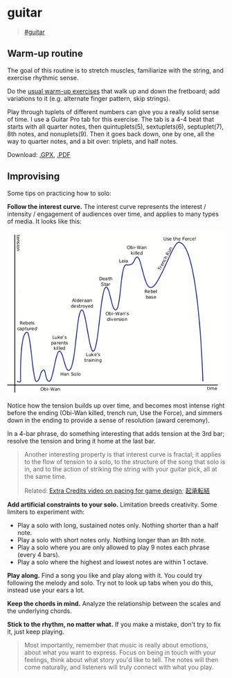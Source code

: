 # guitar

> [\#guitar](https://memex.changbai.li/#tag-guitar)

## Warm-up routine

The goal of this routine is to stretch muscles, familiarize with the string, and exercise rhythmic sense.

Do the [usual warm-up exercises](https://www.guitarplayer.com/technique/warm-up-time-11-exercises-that-will-help-you-play-even-better) that walk up and down the fretboard; add variations to it \(e.g. alternate finger pattern, skip strings\).

Play through tuplets of different numbers can give you a really solid sense of time. I use a Guitar Pro tab for this exercise. The tab is a 4-4 beat that starts with all quarter notes, then quintuplets\(5\), sextuplets\(6\), septuplet\(7\), 8th notes, and nonuplets\(9\). Then it goes back down, one by one, all the way to quarter notes, and a bit over: triplets, and half notes.

Download: [.GPX](https://www.dropbox.com/s/t7hi820uphfrke6/Tuplet%20Practice.gpx?dl=0), [.PDF](https://www.dropbox.com/s/5lqz5j929bb8pqq/Tuplet%20Practice.pdf?dl=0)

## Improvising

Some tips on practicing how to solo:

**Follow the interest curve.** The interest curve represents the interest / intensity / engagement of audiences over time, and applies to many types of media. It looks like this:

![Interest Curve of Star Wars: A New Hope](../../assets/pacing_01_star_wars.gif)

Notice how the tension builds up over time, and becomes most intense right before the ending \(Obi-Wan killed, trench run, Use the Force\), and simmers down in the ending to provide a sense of resolution \(award ceremony\).

In a 4-bar phrase, do something interesting that adds tension at the 3rd bar; resolve the tension and bring it home at the last bar.

> Another interesting property is that interest curve is fractal; it applies to the flow of tension to a solo, to the structure of the song that solo is in, and to the action of striking the string with your guitar pick, all at the same time.
>
> Related: [Extra Credits video on pacing for game design](https://www.youtube.com/watch?v=5LScL4CWe5E&vl=en); [起承転結](https://en.wikipedia.org/wiki/Kishōtenketsu)

**Add artificial constraints to your solo.** Limitation breeds creativity. Some limiters to experiment with:

* Play a solo with long, sustained notes only. Nothing shorter than a half note.
* Play a solo with short notes only. Nothing longer than an 8th note.
* Play a solo where you are only allowed to play 9 notes each phrase \(every 4 bars\).
* Play a solo where the highest and lowest notes are within 1 octave.

**Play along.** Find a song you like and play along with it. You could try following the melody and solo. Try not to look up tabs when you do this, instead use your ears a lot.

**Keep the chords in mind.** Analyze the relationship between the scales and the underlying chords.

**Stick to the rhythm, no matter what.** If you make a mistake, don't try to fix it, just keep playing.

> Most importantly, remember that music is really about emotions, about what you want to express. Focus on being in touch with your feelings, think about what story you'd like to tell. The notes will then come naturally, and listeners will truly connect with what you play.